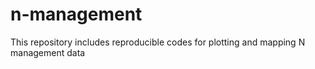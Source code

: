 # n-management
This repository includes reproducible codes for plotting and mapping N management data

